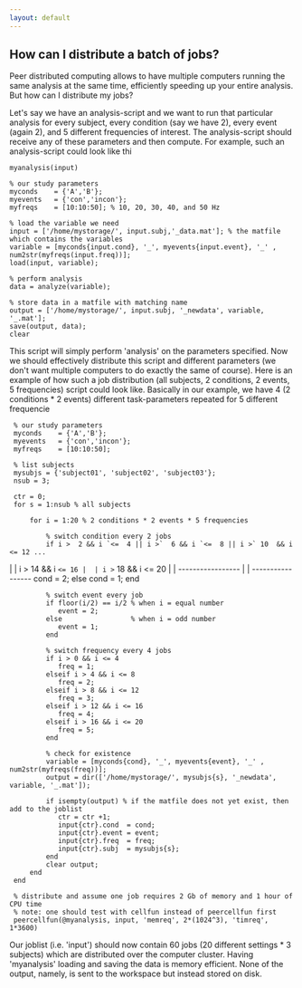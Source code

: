 ```yaml
---
layout: default
---
```


## How can I distribute a batch of jobs?

Peer distributed computing allows to have multiple computers running the same analysis at the same time, efficiently speeding up your entire analysis. But how can I distribute my jobs?

Let's say we have an analysis-script and we want to run that particular analysis for every subject, every condition (say we have 2), every event (again 2), and 5 different frequencies of interest. The analysis-script should receive any of these parameters and then compute. For example, such an analysis-script could look like thi

    myanalysis(input)
    
    % our study parameters
    myconds    = {'A','B'}; 
    myevents   = {'con','incon'};
    myfreqs    = [10:10:50]; % 10, 20, 30, 40, and 50 Hz
    
    % load the variable we need 
    input = ['/home/mystorage/', input.subj,'_data.mat']; % the matfile which contains the variables
    variable = [myconds{input.cond}, '_', myevents{input.event}, '_' , num2str(myfreqs(input.freq))];
    load(input, variable);
    
    % perform analysis
    data = analyze(variable);
    
    % store data in a matfile with matching name
    output = ['/home/mystorage/', input.subj, '_newdata', variable, '_.mat']; 
    save(output, data);
    clear

This script will simply perform 'analysis' on the parameters specified. Now we should effectively distribute this script and different parameters (we don't want multiple computers to do exactly the same of course). Here is an example of how such a job distribution (all subjects, 2 conditions, 2 events, 5 frequencies) script could look like. Basically in our example, we have 4 (2 conditions * 2 events) different task-parameters repeated for 5 different frequencie

     % our study parameters
     myconds    = {'A','B'}; 
     myevents   = {'con','incon'};
     myfreqs    = [10:10:50];
    
     % list subjects
     mysubjs = {'subject01', 'subject02', 'subject03'};
     nsub = 3;
     
     ctr = 0; 
     for s = 1:nsub % all subjects
         
         for i = 1:20 % 2 conditions * 2 events * 5 frequencies
            
             % switch condition every 2 jobs
             if i >  2 && i `<=  4 || i >`  6 && i `<=  8 || i >` 10  && i <= 12 ...
 |  | i > 14 && i `<= 16 |  | i >` 18 && i <= 20
 |  | ----------------- |  | -----------------
                cond = 2;
             else
                cond = 1;
             end
        
             % switch event every job
             if floor(i/2) == i/2 % when i = equal number
                event = 2;
             else                 % when i = odd number
                event = 1;
             end
        
             % switch frequency every 4 jobs
             if i > 0 && i <= 4
                freq = 1;
             elseif i > 4 && i <= 8
                freq = 2;
             elseif i > 8 && i <= 12
                freq = 3;
             elseif i > 12 && i <= 16
                freq = 4;
             elseif i > 16 && i <= 20
                freq = 5;
             end
        
             % check for existence
             variable = [myconds{cond}, '_', myevents{event}, '_' , num2str(myfreqs(freq))];
             output = dir(['/home/mystorage/', mysubjs{s}, '_newdata', variable, '_.mat']);
             
             if isempty(output) % if the matfile does not yet exist, then add to the joblist
                ctr = ctr +1;
                input{ctr}.cond  = cond;
                input{ctr}.event = event;
                input{ctr}.freq  = freq;
                input{ctr}.subj  = mysubjs{s};
             end
             clear output;
         end
     end
     
     % distribute and assume one job requires 2 Gb of memory and 1 hour of CPU time
     % note: one should test with cellfun instead of peercellfun first
     peercellfun(@myanalysis, input, 'memreq', 2*(1024^3), 'timreq', 1*3600)   
    

Our joblist (i.e. 'input') should now contain 60 jobs (20 different settings * 3 subjects) which are distributed over the computer cluster. Having 'myanalysis' loading and saving the data is memory efficient. None of the output, namely, is sent to the workspace but instead stored on disk. 

